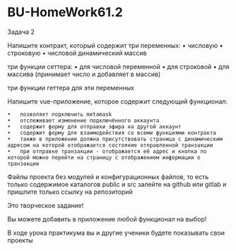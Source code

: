 # BU-HomeWork61.2

Задача 2

Напишите контракт, который содержит три переменных:
	•	числовую
	•	строковую
	•	числовой динамический массив

три функции сеттера:
	•	для числовой переменной
	•	для строковой
	•	для массива (принимает число и добавляет в массив)

три функции геттера для эти переменных

Напишите vue-приложение, которое содержит следующий функционал:

	•	позволяет подключить metamask
	•	отслеживает изменение подключённого аккаунта
	•	содержит форму для отправки эфира на другой аккаунт
	•	содержит форму для взаимодействия со всеми функциями контракта
	•	также в приложении должна присутствовать страница с динамическим адресом на которой отображается состояние отправленной транзакции
	•	при отправке транзакции - отображается её адрес и кнопка по которой можно перейти на страницу с отображением информации о транзакции

Файлы проекта без модулей и конфигурационных файлов, то есть только содержимое каталогов public и src залейте на github или gitlab и пришлите только ссылку на репозиторий

Это творческое задание!

Вы можете добавить в приложение любой функционал на выбор!

В ходе урока практикума вы и другие ученики будете показывать свои проекты